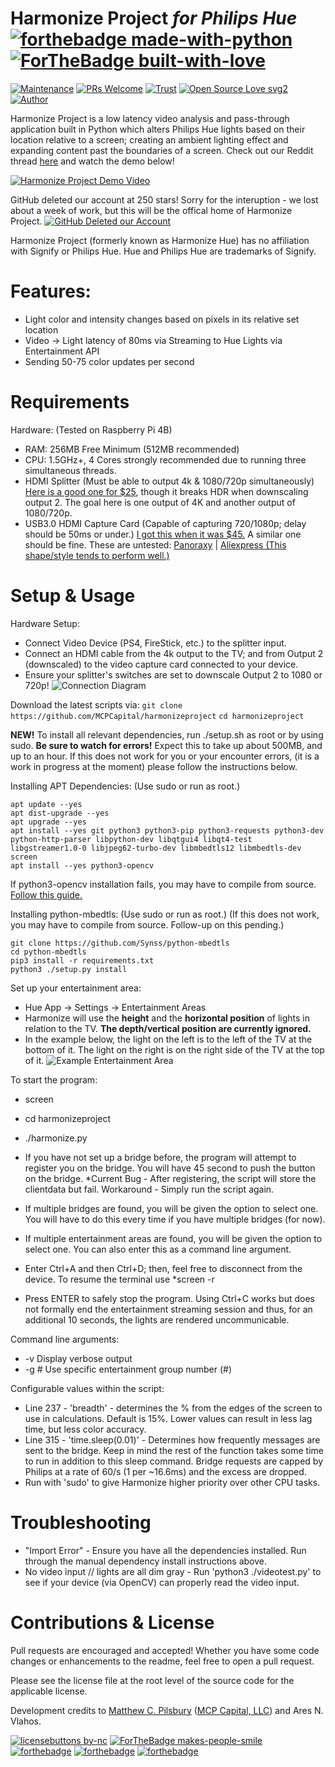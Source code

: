 Harmonize Project *for Philips Hue* [![forthebadge made-with-python](http://ForTheBadge.com/images/badges/made-with-python.svg)](#) [![ForTheBadge built-with-love](http://ForTheBadge.com/images/badges/built-with-love.svg)](https://matthewpilsbury.com)
============================
[![Maintenance](https://img.shields.io/badge/Maintained%3F-yes-green.svg)](https://GitHub.com/MCPCapital/harmonizeproject/graphs/commit-activity) [![PRs Welcome](https://img.shields.io/badge/PRs-welcome-brightgreen.svg?style=flat-square)](http://makeapullrequest.com)  [![Trust](https://img.shields.io/endpoint.svg?url=https%3A%2F%2Fastronomer.ullaakut.eu%2Fshields%3Fowner%3Dmcpcapital%26name%3Dharmonizeproject)](#) [![Open Source Love svg2](https://badges.frapsoft.com/os/v2/open-source.svg?v=103)](https://matthewpilsbury.com)
[![Author](https://img.shields.io/badge/Meet%20the%20Author-MCP-blue)](https://matthewpilsbury.com "matthewpilsbury.com")

Harmonize Project is a low latency video analysis and pass-through application built in Python which alters Philips Hue lights based on their location relative to a screen; creating an ambient lighting effect and expanding content past the boundaries of a screen. Check out our Reddit thread [here](https://www.reddit.com/r/Hue/comments/i1ngqt/release_harmonize_project_sync_hue_lights_with/) and watch the demo below!

[![Harmonize Project Demo Video](http://img.youtube.com/vi/OkyUntgiYzQ/0.jpg)](http://www.youtube.com/watch?v=OkyUntgiYzQ "Harmonize Project Demo Video")

GitHub deleted our account at 250 stars! Sorry for the interuption - we lost about a week of work, but this will be the offical home of Harmonize Project.
 [![GitHub Deleted our Account](https://matthewpilsbury.com/github.PNG)](#)

Harmonize Project (formerly known as Harmonize Hue) has no affiliation with Signify or Philips Hue. Hue and Philips Hue are trademarks of Signify.

# Features:
* Light color and intensity changes based on pixels in its relative set location
* Video -> Light latency of 80ms via Streaming to Hue Lights via Entertainment API
* Sending 50-75 color updates per second

# Requirements 
Hardware: (Tested on Raspberry Pi 4B)
* RAM: 256MB Free Minimum (512MB recommended)
* CPU: 1.5GHz+, 4 Cores strongly recommended due to running three simultaneous threads.
* HDMI Splitter (Must be able to output 4k & 1080/720p simultaneously) [Here is a good one for $25](https://www.amazon.com/gp/product/B07YTWV8PR/ref=ppx_yo_dt_b_search_asin_title?ie=UTF8&psc=1), though it breaks HDR when downscaling output 2. The goal here is one output of 4K and another output of 1080/720p.
* USB3.0 HDMI Capture Card (Capable of capturing 720/1080p; delay should be 50ms or under.) [I got this when it was $45.](https://www.amazon.com/gp/product/B07Z7RNDBZ/ref=ppx_yo_dt_b_search_asin_title?ie=UTF8&psc=1) A similar one should be fine. These are untested: [Panoraxy](https://www.amazon.com/Panoraxy-Capture-1080PFHD-Broadcast-Camcorder/dp/B088PYDJ22/ref=sr_1_21?dchild=1&keywords=hdmi+to+usb+3.0+capture&qid=1596386201&refinements=p_36%3A1253504011%2Cp_85%3A2470955011&rnid=2470954011&rps=1&s=electronics&sr=1-21) | [Aliexpress (This shape/style tends to perform well.)](https://www.aliexpress.com/item/4000834496145.html?spm=a2g0o.productlist.0.0.27a14df5Wc5Qoc&algo_pvid=e745d484-c811-4d2e-aebd-1403e862f148&algo_expid=e745d484-c811-4d2e-aebd-1403e862f148-15&btsid=0ab50f4415963867142714634e7e8e&ws_ab_test=searchweb0_0,searchweb201602_,searchweb201603_)

# Setup & Usage

Hardware Setup:
* Connect Video Device (PS4, FireStick, etc.) to the splitter input. 
* Connect an HDMI cable from the 4k output to the TV; and from Output 2 (downscaled) to the video capture card connected to your device.
* Ensure your splitter's switches are set to downscale Output 2 to 1080 or 720p!
![Connection Diagram](http://harmonizeproject.matthewpilsbury.com/diagram.png)

Download the latest scripts via:
`git clone https://github.com/MCPCapital/harmonizeproject`
`cd harmonizeproject`

**NEW!** To install all relevant dependencies, run ./setup.sh as root or by using sudo. **Be sure to watch for errors!** Expect this to take up about 500MB, and up to an hour. If this does not work for you or your encounter errors, (it is a work in progress at the moment) please follow the instructions below.

Installing APT Dependencies: (Use sudo or run as root.)
```
apt update --yes
apt dist-upgrade --yes
apt upgrade --yes
apt install --yes git python3 python3-pip python3-requests python3-dev python-http-parser libpython-dev libqtgui4 libqt4-test libgstreamer1.0-0 libjpeg62-turbo-dev libmbedtls12 libmbedtls-dev screen
apt install --yes python3-opencv
```
If python3-opencv installation fails, you may have to compile from source. [Follow this guide.](https://pimylifeup.com/raspberry-pi-opencv/)

Installing python-mbedtls: (Use sudo or run as root.) (If this does not work, you may have to compile from source. Follow-up on this pending.)
```
git clone https://github.com/Synss/python-mbedtls
cd python-mbedtls
pip3 install -r requirements.txt
python3 ./setup.py install
```

Set up your entertainment area:
* Hue App -> Settings -> Entertainment Areas
* Harmonize will use the **height** and the **horizontal position** of lights in relation to the TV. **The depth/vertical position are currently ignored.**
* In the example below, the light on the left is to the left of the TV at the bottom of it. The light on the right is on the right side of the TV at the top of it.
![Example Entertainment Area](http://harmonizeproject.matthewpilsbury.com/examplearea1.jpg)

To start the program:
* screen
* cd harmonizeproject
* ./harmonize.py

* If you have not set up a bridge before, the program will attempt to register you on the bridge. You will have 45 second to push the button on the bridge. *Current Bug - After registering, the script will store the clientdata but fail. Workaround - Simply run the script again.
* If multiple bridges are found, you will be given the option to select one. You will have to do this every time if you have multiple bridges (for now).
* If multiple entertainment areas are found, you will be given the option to select one. You can also enter this as a command line argument.
* Enter Ctrl+A and then Ctrl+D; then, feel free to disconnect from the device. To resume the terminal use       *screen -r
* Press ENTER to safely stop the program. Using Ctrl+C works but does not formally end the entertainment streaming session and thus, for an additional 10 seconds, the lights are rendered uncommunicable.

Command line arguments:
* -v            Display verbose output
* -g #          Use specific entertainment group number (#)

Configurable values within the script:
* Line 237 - 'breadth' - determines the % from the edges of the screen to use in calculations. Default is 15%. Lower values can result in less lag time, but less color accuracy.
* Line 315 - 'time.sleep(0.01)' - Determines how frequently messages are sent to the bridge. Keep in mind the rest of the function takes some time to run in addition to this sleep command. Bridge requests are capped by Philips at a rate of 60/s (1 per ~16.6ms) and the excess are dropped.
* Run with 'sudo' to give Harmonize higher priority over other CPU tasks.

# Troubleshooting

* "Import Error" - Ensure you have all the dependencies installed. Run through the manual dependency install instructions above.
* No video input // lights are all dim gray - Run 'python3 ./videotest.py' to see if your device (via OpenCV) can properly read the video input.

# Contributions & License

Pull requests are encouraged and accepted! Whether you have some code changes or enhancements to the readme, feel free to open a pull request.

Please see the license file at the root level of the source code for the applicable license.

Development credits to [Matthew C. Pilsbury](https://matthewpilsbury.com) ([MCP Capital, LLC](http://mcpcapital.net)) and Ares N. Vlahos.

[![licensebuttons by-nc](https://licensebuttons.net/l/by-nc/3.0/88x31.png)](https://github.com/MCPCapital/harmonizeproject/LICENSE.md)  [![ForTheBadge makes-people-smile](http://ForTheBadge.com/images/badges/makes-people-smile.svg)](https://matthewpilsbury.com) [![forthebadge](https://forthebadge.com/images/badges/pretty-risque.svg)](https://matthewpilsbury.com) [![forthebadge](https://forthebadge.com/images/badges/uses-badges.svg)](https://forthebadge.com) [![forthebadge](https://forthebadge.com/images/badges/built-with-resentment.svg)](https://www.wipo.int/amc/en/domains/search/text.jsp?case=D2020-0278)
